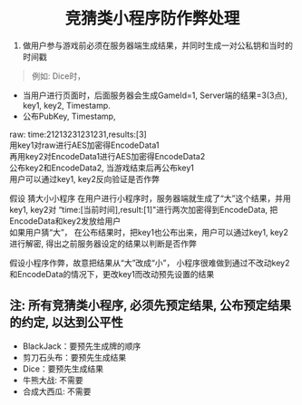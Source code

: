 # <center>竞猜类小程序防作弊处理</center>
1. 做用户参与游戏前必须在服务器端生成结果，并同时生成一对公私钥和当时的时间戳
> 例如: Dice时，
- 当用户进行页面时，后面服务器会生成GameId=1, Server端的结果=3(3点), key1, key2, Timestamp.
- 公布PubKey, Timestamp, 

raw: time:21213231231231,results:[3]  
用key1对raw进行AES加密得EncodeData1  
再用key2对EncodeData1进行AES加密得EncodeData2  
公布key2和EncodeData2, 当游戏结束后再公布key1  
用户可以通过key1, key2反向验证是否作弊  

假设 猜大小小程序
在用户进行小程序时，服务器端就生成了“大”这个结果，并用 key1, key2对 “time:[当前时间],result:[1]"进行两次加密得到EncodeData, 把EncodeData和key2发放给用户  
如果用户猜“大”， 在公布结果时，把key1也公布出来，用户可以通过key1, key2进行解密, 得出之前服务器设定的结果以判断是否作弊  

假设小程序作弊，故意把结果从“大”改成“小”， 小程序很难做到通过不改动key2和EncodeData的情况下，更改key1而改动预先设置的结果

## 注: 所有竞猜类小程序, 必须先预定结果, 公布预定结果的约定, 以达到公平性
- BlackJack：要预先生成牌的顺序
- 剪刀石头布：要预先生成结果
- Dice：要预先生成结果
- 牛熊大战: 不需要
- 合成大西瓜: 不需要


